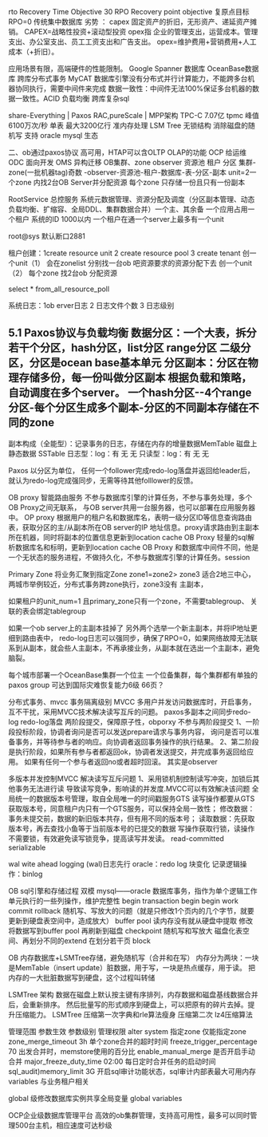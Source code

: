 rto Recovery Time Objective  30
RPO Recovery point objective 复原点目标 RPO=0 
传统集中数据库 劣势 ：
capex 固定资产的折旧，无形资产、递延资产摊销。
CAPEX=战略性投资+滚动型投资
opex指 企业的管理支出，运营成本。管理支出、办公室支出、员工工资支出和广告支出。
opex=维护费用+营销费用+人工成本（+折旧）。

应用场景有限，高端硬件的性能限制。
Google Spanner 数据库 OceanBase数据库
跨库分布式事务  MyCAT 
数据库引擎没有分布式并行计算能力，不能跨多台机器协同执行，需要中间件来完成
数据一致性：中间件无法100%保证多台机器的数据一致性。ACID
负载均衡
跨库复杂sql

share-Everything | Paxos
RAC,pureScale     | MPP架构
TPC-C 7.07亿 tpmc
峰值6100万次/秒
单表 最大3200亿行
准内存处理 LSM Tree  无锁结构  消除磁盘的随机写
支持 oracle mysql 生态

二、ob通过paxos协议 高可用，HTAP可以含OLTP OLAP的功能
OCP 给运维 ODC 面向开发 OMS 异构迁移
OB集群、zone observer 资源池 租户 分区
集群-zone(一批机器tag)奇数 -observer-资源池-租户-数据库-表-分区-副本
unit=2一个zone 内找2台OB Server并分配资源  每个zone 只存储一份且只有一份副本

RootService 总控服务
系统元数据管理、资源分配及调度（分区副本管理、动态负载均衡、扩缩容、全局DDL、集群数据合并）一个主、其余备
一个应用占用一个租户 系统的ID 1000以内 
一个租户在通一个server上最多有一个unit

root@sys 默认断口2881

租户创建：1create resource unit 
 2 create resource pool 
3 create tenant
创一个unit（1）  会在zonelist 分别找一台ob 吧资源要求的资源分配下去
创一个unit（2） 每个zone 找2台ob 分配资源

select * from_all_resource_poll 

系统日志：1ob erver日志   2  日志文件个数 3 日志级别

5.1 Paxos协议与负载均衡
数据分区：一个大表，拆分若干个分区，hash分区，list分区 range分区
二级分区，分区是ocean base基本单元
分区副本：分区在物理存储多份，每一份叫做分区副本
根据负载和策略，自动调度在多个server。
一个hash分区--4个range分区-每个分区生成多个副本-分区的不同副本存储在不同的zone
------
副本构成（全能型）：记录事务的日志，存储在内存的增量数据MemTable 磁盘上静态数据 SSTable
日志型：log：有  无 无
只读型：log：有  无 无

Paxos 以分区为单位，
任何一个follower完成redo-log落盘并返回给leader后，就认为redo-log完成强同步，无需等待其他folllower的反馈。

OB proxy 智能路由服务 不参与数据库引擎的计算任务，不参与事务处理，多个OB Proxy之间无联系，
与OB server共用一台服务器，也可以部署在应用服务器中。
OP proxy 根据用户的租户名和数据库名，表明一级分区ID等信息查询路由表，获取分区的主/从副本所在OB server的IP 地址信息。proxy请求路由到主副本所在机器，同时将副本的位置信息更新到location cache
OB Proxy 轻量的sql解析数据库名和标明，更新到location cache
OB Proxy 和数据库中间件不同，他是一个无状态的服务进程，不做持久化，不参与数据库引擎的计算任务。session

Primary Zone 将业务汇聚到指定Zone
zone1=zone2> zone3 适合2地三中心，两城市举例较近，分布式事务跨zone执行，zone3没有
主副本，


如果租户的unit_num=1 且primary_zone只有一个zone，不需要tablegroup、
关联的表会绑定tablegroup

如果一个ob server上的主副本挂掉了 另外两个选举一个新主副本，并将IP地址更细到路由表中，
redo-log日志可以强同步，确保了RPO=0，如果网络故障无法联系到从副本，就会些人主副本，不再承接业务，从副本就在选出一个主副本，避免脑裂。

每个城市部署一个OceanBase集群一个位主 一个位备集群，每个集群都有单独的paxos group
可达到国际灾难恢复能力6级
66页？


分布式事务、mvcc 事务隔离级别
MVCC 多用户并发访问数据库时，开启事务，互不干扰，采用MVCC技术解决读写互斥的问题。
paxos多副本之间同步redo-log redo-log落盘
两阶段提交，保障原子性，obporxy 不参与两阶段提交
1、一阶段投标阶段，协调者询问是否可以发送prepare请求与事务内容，
询问是否可以准备事务，并等待参与者的响应。向协调者返回事务操作的执行结果。
2、第二阶段是执行阶段，如果所有参与者都返回ok，协调者发送提交，并完成事务返回给应用。
如果有任何一个参与者返回no或者超时回滚。
其实是observer


多版本并发控制MVCC 解决读写互斥问题
1、采用锁机制控制读写冲突，加锁后其他事务无法进行读
导致读写竞争，影响读的并发度.MVCC可以有效解决该问题
全局统一的数据版本号管理，取自全局唯一的时间戳服务GTS
读写操作都要从GTS获取版本号，同意租户内只有一个GTS服务，可以保持全局一致性；
修改数据：事务未提交前，数据的新旧版本共存，但有用不同的版本号；
读取数据：先获取版本号，再去查找小鱼等于当前版本号的已提交的数据
写操作获取行锁，读操作不需要锁，有效避免读写锁竞争，提高读写并发读。
read-committed serializable

wal wite ahead logging (wal)日志先行
oracle：redo log 块变化 
记录逻辑操作：binlog


OB sql引擎和存储过程
双模 mysql——oracle
数据库事务，指作为单个逻辑工作单元执行的一些列操作，维护完整性
begin transaction  begin begin work 
commit  rollback
随机写、写放大的问题（就是只修改1个页内的几个字节，就要更新到硬盘表空间中，造成放大）
buffer pool 读内存没有就从硬盘中提取
修改将数据写到buffer pool 再刷新到磁盘
checkpoint 随机写和写放大
磁盘化表空间、再划分不同的extend 在划分若干页 block

OB  内存数据库+LSMTree存储，避免随机写（合并和在写）
内存分为两块：一块是MemTable（insert update）脏数据，用于写，一块是热点缓存，用于读。
把内存的一大批脏数据写到硬盘，这个过程叫转储

LSMTree 架构 数据在磁盘上默认按主键有序排列，内存数据和磁盘基线数据合并后，会重新排序。
然后批量写的形式顺序到硬盘上，可以把原有的碎片去掉。提升压缩能力。
LSMTree 压缩第一次字典和rle算法瘦身 压缩第二次 lz4压缩算法

管理范围 参数生效
参数级别 管理权限
alter  system 指定zone  仅能指定zone
zone_merge_timeout 3h    单个zone合并的超时时间
freeze_trigger_percentage  70 出发合并时，memstore使用的百分比
enable_manual_merge  是否开启手动合并 
major_freeze_duty_time 02:00 每日定时合并任务的启动时间
sql_audit)memory_limit 3G 开启sql审计功能状态，sql审计内部表最大可用内存
variables 与业务租户相关

global 级修改数据库实例共享全局变量
global variables

OCP企业级数据库管理平台
高效的ob集群管理，支持高可用性，最多可以同时管理500台主机，相应速度可达秒级








